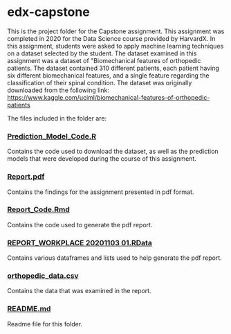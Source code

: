 # edx-capstone
This is the project folder for the Capstone assignment. This assignment was completed in 2020 for the Data Science course provided by HarvardX. In this assignment, students were asked to apply machine learning techniques on a dataset selected by the student. The dataset examined in this assignment was a dataset of "Biomechanical features of orthopedic patients. The dataset contained 310 different patients, each patient having six different biomechanical features, and a single feature regarding the classification of their spinal condition. The dataset was originally downloaded from the following link: https://www.kaggle.com/uciml/biomechanical-features-of-orthopedic-patients

The files included in the folder are:
### [Prediction_Model_Code.R](Prediction_Model_Code.R)
Contains the code used to download the dataset, as well as the prediction models that were developed during the course of this assignment.

### [Report.pdf](Report.pdf)
Contains the findings for the assignment presented in pdf format.

### [Report_Code.Rmd](Report_Code.Rmd)
Contains the code used to generate the pdf report.

### [REPORT_WORKPLACE 20201103 01.RData]("https://github.com/ciaranboyle/edx-capstone/blob/main/orthopedic_data.csv")
Contains various dataframes and lists used to help generate the pdf report. 

### [orthopedic_data.csv](orthopedic_data.csv)
Contains the data that was examined in the report.

### [README.md](README.md)
Readme file for this folder.
